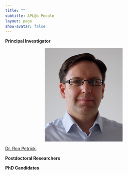 ```yaml
---
title: ""
subtitle: APL@b People
layout: page
show-avatar: false
---
```


**Principal Investigator**

<p align="center"> <img src="/img/ron.jpg" align="center" width="250" height="300"> </p>

<p align="justify">
<a href="http://homepages.inf.ed.ac.uk/rpetrick/" style="float: ;">Dr. Ron Petrick</a>. 
</p>


**Postdoctoral Researchers**




**PhD Candidates**




